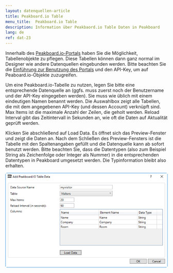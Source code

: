 ```yaml
---
layout: datenquellen-article
title: Peakboard.io Table
menu_title:  Peakboard.io Table
description: Information über Peakbaord.io Table Daten in Peakboard
lang: de
ref: dat-23
---
```

Innerhalb des [Peakboard.io-Portals](http://peakboard.io/) haben Sie die Möglichkeit, Tabellenobjekte zu pflegen. Diese Tabellen können dann ganz normal im Designer wie andere Datenquellen eingebunden werden. Bitte beachten Sie die [Einführung zur Benutzung des Portals](/peakboardio/01-de-einfuehrung-und-uebersicht.html) und den API-Key, um auf Peaboard.io-Objekte zuzugreifen.

Um eine Peakboard.io-Tabelle zu nutzen, legen Sie bitte eine entsprechende Datenquelle an (ggfs. muss zuerst noch der Benutzername und der API-Key eingegeben werden). Sie muss wie üblich mit einem eindeutigen Namen benannt werden. Die Auswahlbox zeigt alle Tabellen, die mit dem angegebenen API-Key (und dessen Account) verknüpft sind. Max Items ist die maximale Anzahl der Zeilen, die geholt werden. Reload Interval gibt das Zeitintervall in Sekunden an, wie oft die Daten auf Aktualität geprüft werden.

Klicken Sie abschließend auf Load Data. Es öffnet sich das Preview-Fenster und zeigt die Daten an. Nach dem Schließen des Preview-Fensters ist die Tabelle mit den Spaltenangaben gefüllt und die Datenquelle kann ab sofort benutzt werden. Bitte beachten Sie, dass die Datentypen (also zum Beispiel String als Zeichenfolge oder Integer als Nummer) in die entsprechenden Datentypen in Peakboard umgesetzt werden. Die Typinformation bleibt also erhalten.

![Add Peakboard.io Table Data Dialog](/assets/images/data-sources/peakboard-io/datasource-peakboardio-table-01.png)
